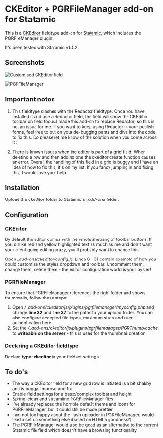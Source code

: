# CKEditor + PGRFileManager add-on for Statamic
This is a [CKEditor](http://ckeditor.com) fieldtype add-on for [Statamic](http://statamic.com/), which includes the [PGRFileManager](http://pgrfilemanager.sourceforge.net/) plugin.

It's been tested with Statamic v1.4.2. 

## Screenshots
![Customised CKEditor field](http://katrinkerber.com/assets/screenshot-ckeditor.png)

![PGRFileManager](http://katrinkerber.com/assets/screenshot-PGRFileManager.png)

## Important notes
1. This fieldtype clashes with the Redactor fieldtype. Once you have installed it and use a Redactor field, the field will show the CKEditor toolbar on field focus.I made this add-on to replace Redactor, so this is not an issue for me. If you want to keep using Redactor in your publish forms, feel free to put on your de-bugging pants and dive into the code to fix this. Do please let me know of the solution when you come across it :)

2. There is known issues when the editor is part of a grid field: When deleting a row and then adding one the ckeditor create function causes an error. Overall the handling of this field in a grid is buggy and I have an idea of how to fix this; it's on my list. If you fancy jumping in and fixing this, I would love your help.

## Installation
Upload the *ckeditor* folder to Statamic's *_add-ons* folder.

## Configuration
### CKEditor
By default the editor comes with the whole shebang of toolbar buttons. If you dislike red and yellow highlighted text as much as me and don't want your client going editing crazy, you'll probably want to change this.

Open *_add-ons/ckeditor/config.js*. Lines 6 - 31 contain example of how you could customise the styles dropdown and toolbar. Uncomment them, change them, delete them - the editor configuration world is your oyster!

### PGRFileManager
To ensure that PGRFileManager references the right folder and shows thumbnails, follow these steps:

1. Open */_add-ons/ckeditor/js/plugins/pgrfilemanager/myconfig.php* and change **line 32** and **line 37** to the paths to your upload folder. You can also configure accepted file types, maximum sizes and user authentication here.
2. Set the */_add-ons/ckeditor/js/plugins/pgrfilemanager/PGRThumb/cache* to **writeable on the server** - this is used for the thumbnail creation

### Declaring a CKEditor fieldtype
Declare **type: ckeditor** in your fieldset settings.

## To do's
* The way a CKEditor field for a new grid row is initiated is a bit shabby and is buggy. Improve and fix.
* Enable field settings for a basic/complex toolbar and height
* Spring-clean and streamline PGRFileManager files
* I've already replaced the horrible default theme and icons for PGRFileManager, but it could still be made prettier
* I am not too happy about the flash uploader in PGRFileManager, would like to set up something else (based on HTML5 goodness?)
* The PGRFileManager would also be good as an alternative to the current Statamic file field which doesn't have a browsing functionality
